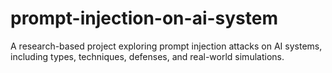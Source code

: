 # prompt-injection-on-ai-system
A research-based project exploring prompt injection attacks on AI systems, including types, techniques, defenses, and real-world simulations.
